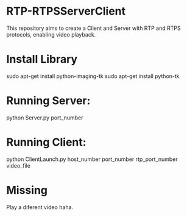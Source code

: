 # RTP-RTPSServerClient
This repository aims to create a Client and Server with RTP and RTPS protocols,  enabling video playback.

# Install Library
sudo apt-get install python-imaging-tk
sudo apt-get install python-tk


# Running Server:

  python Server.py port_number
  
# Running Client:

  python ClientLaunch.py host_number port_number rtp_port_number video_file
  
# Missing
   Play a diferent video haha. 
